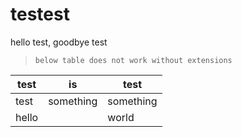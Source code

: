# testest

hello test, goodbye test

> `below table does not work without extensions`

| test  | is        | test      |
| ----- | --------- | --------- |
| test  | something | something |
| hello |           | world     |
